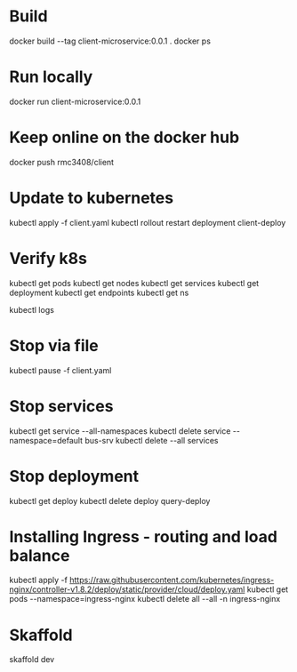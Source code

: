 # Build 
docker build --tag client-microservice:0.0.1 .
docker ps

# Run locally
docker run client-microservice:0.0.1

# Keep online on the docker hub
docker push rmc3408/client

# Update to kubernetes
kubectl apply -f client.yaml
kubectl rollout restart deployment client-deploy

# Verify k8s
kubectl get pods
kubectl get nodes
kubectl get services
kubectl get deployment
kubectl get endpoints
kubectl get ns 

kubectl logs <pod-name>

# Stop via file
kubectl pause -f client.yaml

# Stop services
kubectl get service --all-namespaces
kubectl delete service --namespace=default bus-srv
kubectl delete --all services

# Stop deployment
kubectl get deploy
kubectl delete deploy query-deploy

# Installing Ingress - routing and load balance
kubectl apply -f https://raw.githubusercontent.com/kubernetes/ingress-nginx/controller-v1.8.2/deploy/static/provider/cloud/deploy.yaml
kubectl get pods --namespace=ingress-nginx
kubectl delete all  --all -n ingress-nginx

# Skaffold
skaffold dev